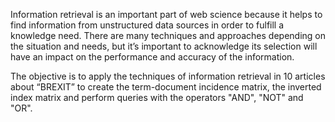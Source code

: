 Information retrieval is an important part of web science because it helps to find information from unstructured data sources in order to fulfill a knowledge need. There are many techniques and approaches depending on the situation and needs, but it’s important to acknowledge its selection will have an impact on the performance and accuracy of the information.

The objective is to apply the techniques of information retrieval in 10 articles about “BREXIT” to create the term-document incidence matrix, the inverted index matrix and perform queries with the operators "AND", "NOT" and "OR".
